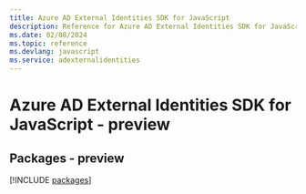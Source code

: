 ```yaml
---
title: Azure AD External Identities SDK for JavaScript
description: Reference for Azure AD External Identities SDK for JavaScript
ms.date: 02/08/2024
ms.topic: reference
ms.devlang: javascript
ms.service: adexternalidentities
---
```

# Azure AD External Identities SDK for JavaScript - preview
## Packages - preview
[!INCLUDE [packages](ad-external-identities-index.md)]
